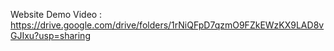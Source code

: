 Website Demo Video : https://drive.google.com/drive/folders/1rNiQFpD7qzmO9FZkEWzKX9LAD8vGJIxu?usp=sharing
